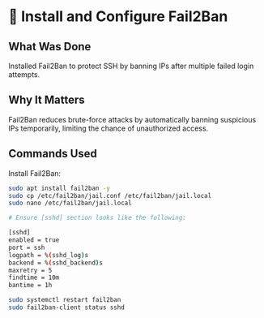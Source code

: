 # 🚫 Install and Configure Fail2Ban

## What Was Done

Installed Fail2Ban to protect SSH by banning IPs after multiple failed login attempts.

## Why It Matters

Fail2Ban reduces brute-force attacks by automatically banning suspicious IPs temporarily, limiting the chance of unauthorized access.

## Commands Used

Install Fail2Ban:

```bash
sudo apt install fail2ban -y
sudo cp /etc/fail2ban/jail.conf /etc/fail2ban/jail.local 
sudo nano /etc/fail2ban/jail.local

# Ensure [sshd] section looks like the following:

[sshd]
enabled = true
port = ssh
logpath = %(sshd_log)s
backend = %(sshd_backend)s
maxretry = 5
findtime = 10m
bantime = 1h

sudo systemctl restart fail2ban
sudo fail2ban-client status sshd
